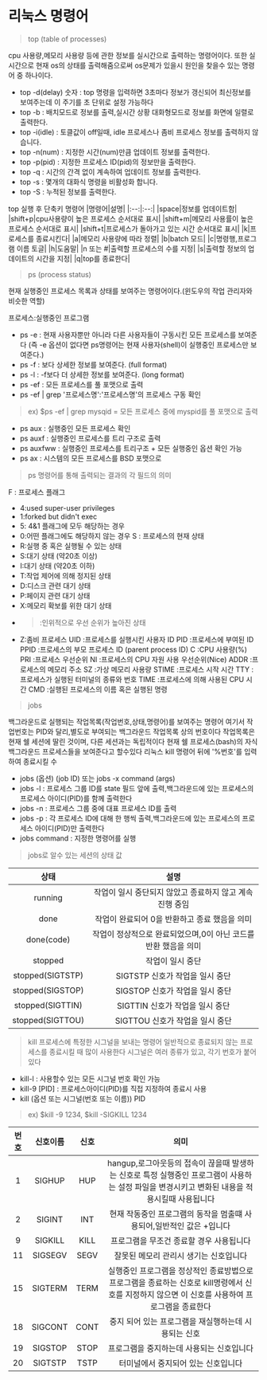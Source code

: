 # 리눅스 명령어
> top (table of processes)

cpu 사용량,메모리 사용량 등에 관한 정보를 실시간으로 출력하는 명령어이다.
또한 실시간으로 현재 os의 상태를 출력해줌으로써 os문제가 있을시 원인을 찾을수 있는 명령어 중 하나이다.

* top -d(delay) 숫자 : top 명령을 입력하면 3초마다 정보가 갱신되어 최신정보를 보여주는데 이 주기를 초 단위로 설정 가능하다
* top -b : 배치모드로 정보를 출력,실시간 상황 대화형모드로 정보를 화면에 일렬로 출력한다.
* top -i(idle) : 토클값이 off일때, idle 프로세스나 좀비 프로세스 정보를 출력하지 않습니다.
* top -n(num) : 지정한 시간(num)만큼 업데이트 정보를 출력한다.
* top -p(pid) : 지정한 프로세스 ID(pid)의 정보만을 출력한다.
* top -q : 시간의 간격 없이 계속하여 업데이트 정보를 출력한다.
* top -s : 몇개의 대화식 명령을 비활성화 합니다.
* top -S : 누적된 정보를 출력한다.

top 실행 후 단축키 명령어
|명령어|설명|
|:--:|:--:|
|space|정보를 업데이트함|
|shift+p|cpu사용량이 높은 프로세스 순서대로 표시|
|shift+m|메모리 사용률이 높은 프로세스 순서대로 표시|
|shift+t|프로세스가 돌아가고 있는 시간 순서대로 표시|
|k|프로세스를 종료시킨다|
|a|메모리 사용량에 따라 정렬|
|b|batch 모드|
|c|명령행,프로그램 이름 토글|
|h|도움말|
|n 또는 #|출력할 프로세스의 수를 지정|
|s|출력할 정보의 업데이트의 시간을 지정|
|q|top를 종료한다|

> ps (process status)

현재 실행중인 프로세스 목록과 상태를 보여주는 명령어이다.(윈도우의 작업 관리자와 비슷한 역할)

프로세스:실행중인 프로그램

* ps -e : 현재 사용자뿐만 아니라 다른 사용자들이 구동시킨 모든 프로세스를 보여준다 (즉  -e 옵션이 없다면 ps명령어는 현재 사용자(shell)이 실행중인 프로세스만 보여준다.)
* ps -f : 보다 상세한 정보를 보여준다. (full format)
* ps -l : -f보다 더 상세한 정보를 보여준다. (long format)
* ps -ef : 모든 프로세스를 풀 포맷으로 출력
* ps -ef | grep '프로세스명':'프로세스명'의 프로세스 구동 확인
> ex) $ps -ef | grep mysqid = 모든 프로세스 중에 myspid를 풀 포맷으로 출력
* ps aux : 실행중인 모든 프로세스 확인
* ps auxf : 실행중인 프로세스를 트리 구조로 출력
* ps auxfww : 실행중인 프로세스를 트리구조 + 모든 실행중인 옵션 확인 가능
* ps ax : 시스템의 모든 프로세스를 BSD 포맷으로 

> ps 명령어를 통해 출력되는 결과의 각 필드의 의미

F : 프로세스 플래그
* 4:used super-user privileges
* 1:forked but didn't exec
* 5: 4&1 플래그에 모두 해당하는 경우
* 0:어떤 플래그에도 해당하지 않는 경우
S : 프로세스의 현재 상태
* R:실행 중 혹은 실행될 수 있는 상태
* S:대기 상태 (약20초 이상)
* I:대기 상태 (약20초 이하)
* T:작업 제어에 의해 정지된 상태
* D:디스크 관련 대기 상태
* P:페이지 관련 대기 상태
* X:메모리 확보를 위한 대기 상태
* >:인위적으로 우선 순위가 높아진 상태
* Z:좀비 프로세스
UID :프로세스를 실행시킨 사용자 ID
PID :프로세스에 부여된 ID
PPID :프로세스의 부모 프로세스 ID (parent process ID)
C :CPU 사용량(%)
PRI :프로세스 우선순위
NI :프로세스의 CPU 자원 사용 우선순위(Nice)
ADDR :프로세스의 메모리 주소
SZ :가상 메모리 사용량
STIME :프로세스 시작 시간
TTY :프로세스가 실행된 터미널의 종류와 번호
TIME :프로세스에 의해 사용된 CPU 시간
CMD :실행된 프로세스의 이름 혹은 실행된 명령

> jobs

백그라운드로 실행되는 작업목록(작업번호,상태,명령어)를 보여주는 명령어
여기서 작업번호는 PID와 달리,별도로 부여되는 백그라운드 작업목록 상의 번호이다
작업목록은 현재 쉘 세션에 딸린 것이며, 다른 세션과는 독립적이다
현재 쉘 프로세스(bash)의 자식 백그라운드 프로세스들을 보여준다고 할수있다
리눅스 kill 명령어 뒤에 '%번호'를 입력하여 종료시킬 수 

* jobs (옵션) (job ID) 또는 jobs -x command (args)
* jobs -l : 프로세스 그룹 ID를 state 필드 앞에 출력,백그라운드에 있는 프로세스의 프로세스 아이디(PID)를 함께 출력한다
* jobs -n : 프로세스 그룹 중에 대표 프로세스 ID를 출력
* jobs -p : 각 프로세스 ID에 대해 한 행씩 출력,백그라운드에 있는 프로세스의 프로세스 아이디(PID)만 출력한다
* jobs command : 지정한 명령어를 실행

> jobs로 알수 있는 세션의 상태 값

|상태|설명|
|:--:|:--:|
|running|작업이 일시 중단되지 않았고 종료하지 않고 계속 진행 중임|
|done|작업이 완료되어 0을 반환하고 종료 했음을 의미|
|done(code)|작업이 정상적으로 완료되었으며,0이 아닌 코드를 반환 했음을 의미|
|stopped|작업이 일시 중단|
|stopped(SIGTSTP)|SIGTSTP 신호가 작업을 일시 중단|
|stopped(SIGSTOP)|SIGSTOP 신호가 작업을 일시 중단|
|stopped(SIGTTIN)|SIGTTIN 신호가 작업을 일시 중단|
|stopped(SIGTTOU)|SIGTTOU 신호가 작업을 일시 중단|

> kill
프로세스에 특정한 시그널을 보내는 명령어
일반적으로 종료되지 않는 프로세스를 종료시킬 때 많이 사용한다
시그널은 여러 종류가 있고, 각기 번호가 붙어있다

* kill-l : 사용할수 있는 모든 시그널 번호 확인 가능
* kill-9 [PID] : 프로세스아이디(PID)를 직접 지정하여 종료시 사용
* kill (옵션 또는 시그널(번호 또는 이름)) PID
> ex) $kill -9 1234, $kill -SIGKILL 1234

|번호|신호이름|신호|의미|
|:--:|:--:|:--:|:--:|
|1|SIGHUP|HUP|hangup,로그아웃등의 접속이 끊을때 발생하는 신호로 특정 실행중인 프로그램이 사용하는 설정 파일을 변경시키고 변화된 내용을 적용시킬때 사용됩니다|
|2|SIGINT|INT|현재 작동중인 프로그램의 동작을 멈출떄 사용되어,일반적인 값은 <CTRL>+<C>입니다|
|9|SIGKILL|KILL|프로그램을 무조건 종료할 경우 사용됩니다|
|11|SIGSEGV|SEGV|잘못된 메모리 관리시 생기는 신호입니다|
|15|SIGTERM|TERM|실행중인 프로그램을 정상적인 종료방법으로 프로그램을 종료하는 신호로 kill명령에서 신호를 지정하지 않으면 이 신호를 사용하여 프로그램을 종료한다|
|18|SIGCONT|CONT|중지 되어 있는 프로그램을 재실행하는데 시용되는 신호|
|19|SIGSTOP|STOP|프로그램을 중지하는데 사용되는 신호입니다|
|20|SIGTSTP|TSTP|터미널에서 중지되어 있는 신호입니다|
